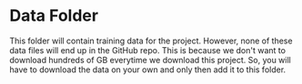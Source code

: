 # Data Folder

This folder will contain training data for the project. However, none of these data files will end up in the GitHub repo. This is because we don't want to download hundreds of GB everytime we download this project. So, you will have to download the data on your own and only then add it to this folder.